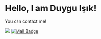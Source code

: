 <!--
**dduyguu/dduyguu** is a ✨ _special_ ✨ repository because its `README.md` (this file) appears on your GitHub profile.

Here are some ideas to get you started:

- 🔭 I’m currently working on ...
- 🌱 I’m currently learning ...
- 👯 I’m looking to collaborate on ...
- 🤔 I’m looking for help with ...
- 💬 Ask me about ...
- 📫 How to reach me: ...
- 😄 Pronouns: ...
- ⚡ Fun fact: ...
-->

# Hello, I am Duygu Işık! 

You can contact me!

[![](https://img.shields.io/badge/linkedin-%230077B5.svg?&style=for-the-badge&logo=linkedin&logoColor=white)](https://www.linkedin.com/in/duyguisikk/)
[![Mail Badge](https://img.shields.io/badge/duygu.yaseminn18@gmail.com-c14438?style=for-the-badge&logo=Gmail&logoColor=white&link=mailto:duygu.yaseminn18@gmail.com)](mailto:mertcobanov@gmail.com)
